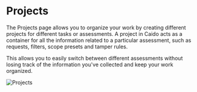 # Projects

The Projects page allows you to organize your work by creating different projects for different tasks or assessments. A project in Caido acts as a container for all the information related to a particular assessment, such as requests, filters, scope presets and tamper rules.

This allows you to easily switch between different assessments without losing track of the information you've collected and keep your work organized.

<img alt="Projects" src="/_images/projects.png" no-shadow/>
